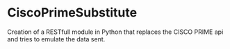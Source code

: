 # CiscoPrimeSubstitute
Creation of a RESTfull module in Python that replaces the CISCO PRIME api and tries to emulate the data sent.

